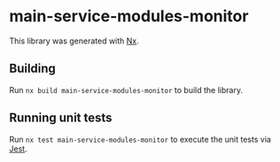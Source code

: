 # main-service-modules-monitor

This library was generated with [Nx](https://nx.dev).

## Building

Run `nx build main-service-modules-monitor` to build the library.

## Running unit tests

Run `nx test main-service-modules-monitor` to execute the unit tests via [Jest](https://jestjs.io).
